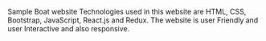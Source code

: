 Sample Boat website
Technologies used in this website are HTML, CSS, Bootstrap, JavaScript, React.js and Redux.
The website is user Friendly and user Interactive and also responsive.
